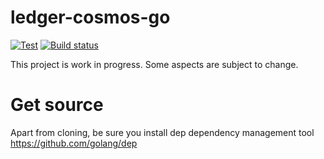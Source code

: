 # ledger-cosmos-go

[![Test](https://github.com/cosmos/ledger-cosmos-go/actions/workflows/test.yml/badge.svg)](https://github.com/cosmos/ledger-cosmos-go/actions/workflows/test.yml)
[![Build status](https://ci.appveyor.com/api/projects/status/ovpfx35t289n3403?svg=true)](https://ci.appveyor.com/project/cosmos/ledger-cosmos-go)

This project is work in progress. Some aspects are subject to change.

# Get source
Apart from cloning, be sure you install dep dependency management tool
https://github.com/golang/dep
